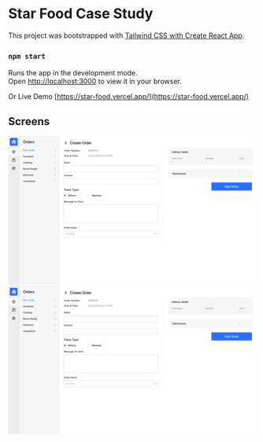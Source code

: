 # Star Food Case Study

This project was bootstrapped with [Tailwind CSS with Create React App](https://tailwindcss.com/docs/guides/create-react-app).
### `npm start`

Runs the app in the development mode.\
Open [http://localhost:3000](http://localhost:3000) to view it in your browser.

Or Live Demo [https://star-food.vercel.app/](https://star-food.vercel.app/)
## Screens

![New Order](https://github.com/selimatac/star-food/blob/master/src/assets/screens/new-order.jpg)
![Orders](https://github.com/selimatac/star-food/blob/master/src/assets/screens/new-order.jpg)
